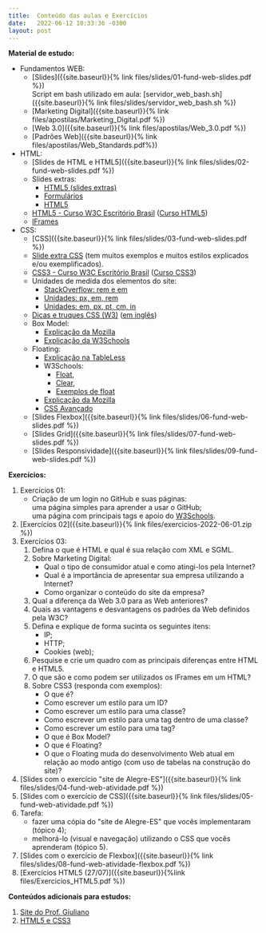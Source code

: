 ```yaml
---
title:  Conteúdo das aulas e Exercícios
date:   2022-06-12 10:33:36 -0300
layout: post
---
```


**Material de estudo:**
* Fundamentos WEB:
	* [Slides]({{site.baseurl}}{% link files/slides/01-fund-web-slides.pdf %})
	  <br>Script em bash utilizado em aula: [servidor_web_bash.sh]({{site.baseurl}}{% link files/slides/servidor_web_bash.sh %})
	 * [Marketing Digital]({{site.baseurl}}{% link files/apostilas/Marketing_Digital.pdf %})
	 * [Web 3.0]({{site.baseurl}}{% link files/apostilas/Web_3.0.pdf %})
	 * [Padrões Web]({{site.baseurl}}{% link files/apostilas/Web_Standards.pdf%})
* HTML:
	* [Slides de HTML e HTML5]({{site.baseurl}}{% link files/slides/02-fund-web-slides.pdf %})
	* Slides extras:
		* [HTML5 (slides extras)](https://drive.google.com/file/d/1WDocnPNJJkAQXr4-cS2tc5SryP-qc9vx/view)
		* [Formulários](https://drive.google.com/file/d/15qqw-aRAMSPWPBpfqOQHKMLHH-DsIP0_/view)
		* [HTML5](https://drive.google.com/file/d/1EH78pX3N_9HRFeX3bKdOaOWpyO2MNpQA/view)
	* [HTML5 - Curso W3C Escritório Brasil](https://www.w3c.br/pub/Cursos/CursoHTML5/html5-web.pdf) ([Curso HTML5](https://www.w3c.br/Cursos/CursoHTML5))
	* [IFrames](https://drive.google.com/file/d/1pmFW-ucVeCsVGHFAkH2JkZ-DTw6BX90s/view)
* CSS:
	* [CSS]({{site.baseurl}}{% link files/slides/03-fund-web-slides.pdf %})
	* [Slide extra CSS](https://drive.google.com/file/d/1qTHLFRoYAevi5ay3KK1YJFl9BnIB1VeZ/view) (tem muitos exemplos e muitos estilos explicados e/ou exemplificados).
	* [CSS3 - Curso W3C Escritório Brasil](https://www.w3c.br/pub/Cursos/CursoCSS3/css-web.pdf) ([Curso CSS3](https://www.w3c.br/Cursos/CursoCSS3/))
	* Unidades de medida dos elementos do site:
		* [StackOverflow: rem e em](https://pt.stackoverflow.com/questions/390324/por-que-o-bootstrap-4-usa-rem-e-em-no-lugar-de-pixels)
		* [Unidades: px, em, rem](https://www.nickolasjoe.com/qual-a-diferenca-entre-pixel-em-e-rem-entenda-essas-unidades-css/#:~:text=O%20nome%20rem%20significa%20Root,do%20em%20com%20elementos%20filhos.)
		* [Unidades: em, px, pt, cm, in](https://www.w3.org/Style/Examples/007/units.pt_BR.html)
	* [Dicas e truques CSS (W3)](http://www.internetbootcamp.net/007/) ([em inglês](https://www.w3.org/Style/Examples/007/#translations))
	* Box Model:
		* [Explicação da Mozilla](https://developer.mozilla.org/pt-BR/docs/Web/CSS/CSS_Box_Model/Introduction_to_the_CSS_box_model)
		* [Explicação da W3Schools](https://www.w3schools.com/css/css_boxmodel.asp)
	* Floating:
		* [Explicação na TableLess](https://tableless.github.io/iniciantes/manual/css/float-clear.html)
		* W3Schools:
			* [Float](https://www.w3schools.com/css/css_float.asp),
			* [Clear](https://www.w3schools.com/css/css_float_clear.asp),
			* [Exemplos de float](https://www.w3schools.com/css/css_float_examples.asp)
		* [Explicação da Mozilla](https://developer.mozilla.org/pt-BR/docs/Web/CSS/float)
		* [CSS Avançado](https://drive.google.com/file/d/16lsRTlOHtWW7kmpG79_yxzXoSQ4uRZwn/view)
    * [Slides Flexbox]({{site.baseurl}}{% link files/slides/06-fund-web-slides.pdf %})
    * [Slides Grid]({{site.baseurl}}{% link files/slides/07-fund-web-slides.pdf %})
    * [Slides Responsividade]({{site.baseurl}}{% link files/slides/09-fund-web-slides.pdf %})

**Exercícios:**
1. Exercícios 01:
    * Criação de um login no GitHub e suas páginas:
    <br>uma página simples para aprender a usar o GitHub;
    <br>uma página com principais tags e apoio do [W3Schools](https://www.w3schools.com).
2. [Exercícios 02]({{site.baseurl}}{% link files/exercicios-2022-06-01.zip %})
3. Exercícios 03:
    1. Defina o que é HTML e qual é sua relação com XML e SGML.
    2. Sobre Marketing Digital:
        * Qual o tipo de consumidor atual e como atingi-los pela Internet?
        * Qual é a importância de apresentar sua empresa utilizando a Internet?
        * Como organizar o conteúdo do site da empresa?
    3. Qual a diferença da Web 3.0 para as Web anteriores?
    4. Quais as vantagens e desvantagens os padrões da Web definidos pela W3C?
    5. Defina e explique de forma sucinta os seguintes itens:
        * IP;
        * HTTP;
        * Cookies (web);
    6. Pesquise e crie um quadro com as principais diferenças entre HTML e HTML5.
    7. O que são  e como podem ser utilizados os IFrames em um HTML?
    8. Sobre CSS3 (responda com exemplos):
        * O que é?
        * Como escrever um estilo para um ID?
        * Como escrever um estilo para uma classe?
        * Como escrever um estilo para uma tag dentro de uma classe?
        * Como escrever um estilo para uma tag?
        * O que é Box Model?
        * O que é Floating?
        * O que o Floating muda do desenvolvimento Web atual em relação ao modo antigo (com uso de tabelas na construção do site)?
4. [Slides com o exercício "site de Alegre-ES"]({{site.baseurl}}{% link files/slides/04-fund-web-atividade.pdf %})
5. [Slides com o exercício de CSS]({{site.baseurl}}{% link files/slides/05-fund-web-atividade.pdf %})
6. Tarefa:
    * fazer uma cópia do "site de Alegre-ES" que vocês implementaram (tópico 4);
    * melhorá-lo (visual e navegação) utilizando o CSS que vocês aprenderam (tópico 5).
7. [Slides com o exercício de Flexbox]({{site.baseurl}}{% link files/slides/08-fund-web-atividade-flexbox.pdf %})
8. [Exercícios HTML5 (27/07)]({{site.baseurl}}{%link files/Exercicios_HTML5.pdf %})

**Conteúdos adicionais para estudos:**
1. [Site do Prof. Giuliano](https://sites.google.com/view/aulasgiuliano/fundamentos-web)
2. [HTML5 e CSS3](https://drive.google.com/file/d/1Y6TM8JrtflUfiZCrMtkJUuqRmZdzeX60/view)

